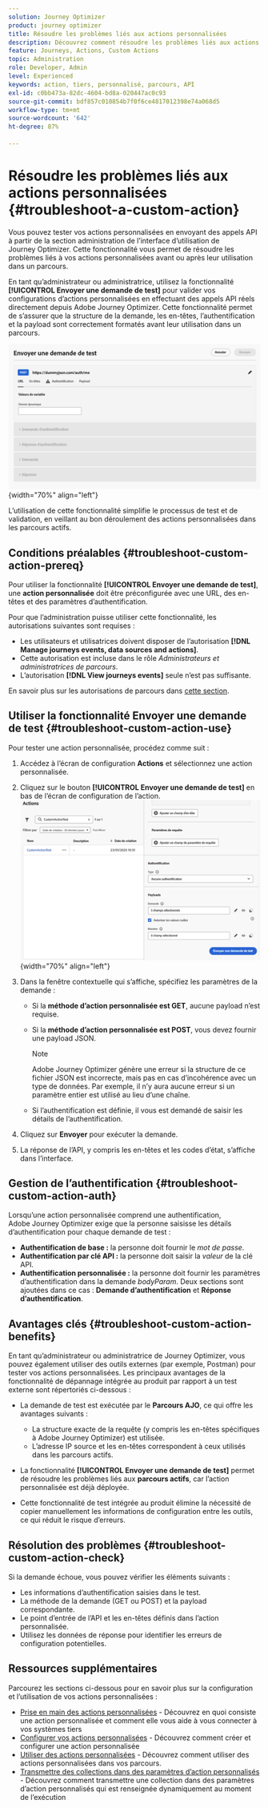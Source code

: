 ```yaml
---
solution: Journey Optimizer
product: journey optimizer
title: Résoudre les problèmes liés aux actions personnalisées
description: Découvrez comment résoudre les problèmes liés aux actions personnalisées.
feature: Journeys, Actions, Custom Actions
topic: Administration
role: Developer, Admin
level: Experienced
keywords: action, tiers, personnalisé, parcours, API
exl-id: c0bb473a-82dc-4604-bd8a-020447ac0c93
source-git-commit: bdf857c010854b7f0f6ce4817012398e74a068d5
workflow-type: tm+mt
source-wordcount: '642'
ht-degree: 87%

---
```


# Résoudre les problèmes liés aux actions personnalisées {#troubleshoot-a-custom-action}

Vous pouvez tester vos actions personnalisées en envoyant des appels API à partir de la section administration de l’interface d’utilisation de Journey Optimizer. Cette fonctionnalité vous permet de résoudre les problèmes liés à vos actions personnalisées avant ou après leur utilisation dans un parcours.

En tant qu’administrateur ou administratrice, utilisez la fonctionnalité **[!UICONTROL Envoyer une demande de test]** pour valider vos configurations d’actions personnalisées en effectuant des appels API réels directement depuis Adobe Journey Optimizer. Cette fonctionnalité permet de s’assurer que la structure de la demande, les en-têtes, l’authentification et la payload sont correctement formatés avant leur utilisation dans un parcours.

![](assets/send-test-request.png){width="70%" align="left"}

L’utilisation de cette fonctionnalité simplifie le processus de test et de validation, en veillant au bon déroulement des actions personnalisées dans les parcours actifs.

## Conditions préalables {#troubleshoot-custom-action-prereq}

Pour utiliser la fonctionnalité **[!UICONTROL Envoyer une demande de test]**, une **action personnalisée** doit être préconfigurée avec une URL, des en-têtes et des paramètres d’authentification.

Pour que l’administration puisse utiliser cette fonctionnalité, les autorisations suivantes sont requises :

* Les utilisateurs et utilisatrices doivent disposer de l’autorisation **[!DNL Manage journeys events, data sources and actions]**.
* Cette autorisation est incluse dans le rôle *Administrateurs et administratrices de parcours*.
* L’autorisation **[!DNL View journeys events]** seule n’est pas suffisante.

En savoir plus sur les autorisations de parcours dans [cette section](../administration/high-low-permissions.md#journey-capability).

## Utiliser la fonctionnalité Envoyer une demande de test {#troubleshoot-custom-action-use}

Pour tester une action personnalisée, procédez comme suit :

1. Accédez à l’écran de configuration **Actions** et sélectionnez une action personnalisée.
1. Cliquez sur le bouton **[!UICONTROL Envoyer une demande de test]** en bas de l’écran de configuration de l’action.
   ![Bouton Envoyer une demande de test du panneau Configuration de l’action](assets/test-request.png){width="70%" align="left"}
1. Dans la fenêtre contextuelle qui s’affiche, spécifiez les paramètres de la demande :

   * Si la **méthode d’action personnalisée est GET**, aucune payload n’est requise.
   * Si la **méthode d’action personnalisée est POST**, vous devez fournir une payload JSON.

     >[!NOTE]
     >
     >Adobe Journey Optimizer génère une erreur si la structure de ce fichier JSON est incorrecte, mais pas en cas d’incohérence avec un type de données. Par exemple, il n’y aura aucune erreur si un paramètre entier est utilisé au lieu d’une chaîne.

   * Si l’authentification est définie, il vous est demandé de saisir les détails de l’authentification.

1. Cliquez sur **Envoyer** pour exécuter la demande.
1. La réponse de l’API, y compris les en-têtes et les codes d’état, s’affiche dans l’interface.

## Gestion de l’authentification {#troubleshoot-custom-action-auth}

Lorsqu’une action personnalisée comprend une authentification, Adobe Journey Optimizer exige que la personne saisisse les détails d’authentification pour chaque demande de test :

* **Authentification de base :** la personne doit fournir le *mot de passe*.
* **Authentification par clé API :** la personne doit saisir la *valeur* de la clé API.
* **Authentification personnalisée :** la personne doit fournir les paramètres d’authentification dans la demande *bodyParam*. Deux sections sont ajoutées dans ce cas : **Demande d’authentification** et **Réponse d’authentification**.

## Avantages clés {#troubleshoot-custom-action-benefits}

En tant qu’administrateur ou administratrice de Journey Optimizer, vous pouvez également utiliser des outils externes (par exemple, Postman) pour tester vos actions personnalisées. Les principaux avantages de la fonctionnalité de dépannage intégrée au produit par rapport à un test externe sont répertoriés ci-dessous :

* La demande de test est exécutée par le **Parcours AJO**, ce qui offre les avantages suivants :

   * La structure exacte de la requête (y compris les en-têtes spécifiques à Adobe Journey Optimizer) est utilisée.
   * L’adresse IP source et les en-têtes correspondent à ceux utilisés dans les parcours actifs.

* La fonctionnalité **[!UICONTROL Envoyer une demande de test]** permet de résoudre les problèmes liés aux **parcours actifs**, car l’action personnalisée est déjà déployée.

* Cette fonctionnalité de test intégrée au produit élimine la nécessité de copier manuellement les informations de configuration entre les outils, ce qui réduit le risque d’erreurs.

## Résolution des problèmes {#troubleshoot-custom-action-check}

Si la demande échoue, vous pouvez vérifier les éléments suivants :

* Les informations d’authentification saisies dans le test.
* La méthode de la demande (GET ou POST) et la payload correspondante.
* Le point d’entrée de l’API et les en-têtes définis dans l’action personnalisée.
* Utilisez les données de réponse pour identifier les erreurs de configuration potentielles.

## Ressources supplémentaires

Parcourez les sections ci-dessous pour en savoir plus sur la configuration et l’utilisation de vos actions personnalisées :

* [Prise en main des actions personnalisées](../action/action.md) - Découvrez en quoi consiste une action personnalisée et comment elle vous aide à vous connecter à vos systèmes tiers
* [Configurer vos actions personnalisées](../action/about-custom-action-configuration.md) - Découvrez comment créer et configurer une action personnalisée
* [Utiliser des actions personnalisées](../building-journeys/using-custom-actions.md) - Découvrez comment utiliser des actions personnalisées dans vos parcours.
* [Transmettre des collections dans des paramètres d’action personnalisés](../building-journeys/collections.md) - Découvrez comment transmettre une collection dans des paramètres d’action personnalisés qui est renseignée dynamiquement au moment de l’exécution

